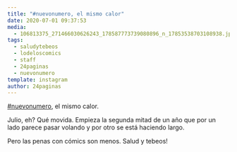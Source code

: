 ```yaml
---
title: "#nuevonumero, el mismo calor"
date: 2020-07-01 09:37:53
media: 
  - 106813375_271466030626243_178587773739080896_n_17853538703108938.jpg
tags: 
  - saludytebeos
  - lodeloscomics
  - staff
  - 24paginas
  - nuevonumero
template: instagram
author: 24paginas
---
```


[#nuevonumero](/tags/nuevonumero), el mismo calor.


Julio, eh? Qué movida. Empieza la segunda mitad de un año que por un lado parece pasar volando y por otro se está haciendo largo.


Pero las penas con cómics son menos. Salud y tebeos!







